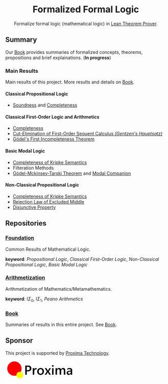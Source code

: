 <h1 align="center">Formalized Formal Logic</h1>

<p align="center">
Formalize formal logic (mathematical logic) in <a href="https://lean-lang.org">Lean Theorem Prover</a>.
</p>

## Summary

Our [Book] provides summaries of formalized concepts, theorems, propositions and brief explainations. (**In progress**)

[Book]: https://formalizedformallogic.github.io/Book

### Main Results

Main results of this project. More results and details on [Book].

#### Classical Propositional Logic

- [Soundness](https://formalizedformallogic.github.io/Foundation/docs/Logic/Propositional/Classical/Basic/Completeness.html#LO.Propositional.Classical.soundness) and [Completeness](https://formalizedformallogic.github.io/Foundation/docs/Logic/Propositional/Classical/Basic/Completeness.html#LO.Propositional.Classical.completeness)

#### Classical First-Order Logic and Arithmetics

- [Completeness][FO-Completeness]
- [Cut-Elimination of First-Order Sequent Calculus _(Gentzen's Hauptsatz)_](https://formalizedformallogic.github.io/Foundation/docs/Logic/FirstOrder/Hauptsatz.html#LO.FirstOrder.Derivation.hauptsatz)
- [Gödel's First Incompleteness Theorem][Goedel-IT1]

[FO-Completeness]: https://formalizedformallogic.github.io/Book/first_order/completeness.html
[Goedel-IT1]: https://formalizedformallogic.github.io/Book/first_order/goedel1.html

#### Basic Modal Logic

- [Completeness of Kripke Semantics][BML-Kripke-Completeness]
- Filteration Methods
- [Gödel-Mckinsey-Tarski Theorem][GMT-Theorem] and [Modal Companion][Modal-Companion]

[BML-Kripke-Completeness]: https://formalizedformallogic.github.io/Book/standard_modal/kripke_completeness.html
[GMT-Theorem]: https://formalizedformallogic.github.io/Book/standard_modal/modal_companion.html#g%C3%B6del-mckensey-tarski-theorem
[Modal-Companion]: https://formalizedformallogic.github.io/Book/standard_modal/modal_companion.html

#### Non-Classical Propositional Logic

- [Completeness of Kripke Semantics][NCP-Kripke-Completeness]
- [Rejection Law of Excluded Middle][Int-Reject-LEM]
- [Disjunctive Property][Int-DP]

[NCP-Kripke-Completeness]: https://formalizedformallogic.github.io/Book/superntuitionistic/kripke_completeness.html
[Int-Reject-LEM]: https://formalizedformallogic.github.io/Book/superntuitionistic/reject_lem.html
[Int-DP]: https://formalizedformallogic.github.io/Book/superntuitionistic/dp.html

## Repositories

### [Foundation](https://github.com/FormalizedFormalLogic/Foundation)

Common Results of Mathematical Logic.

**keyword**: _Propositional Logic_, _Classical First-Order Logic_, _Non-Classical Propositional Logic_, _Basic Modal Logic_

### [Arithmetization](https://github.com/FormalizedFormalLogic/Arithmetization)

Arithmetization of Mathematics/Metamathematics.

**keyword**: $\mathsf I \Sigma_0$, $\mathsf I \Sigma_1$, _Peano Arithmetics_

### [Book](https://github.com/FormalizedFormalLogic/Book)

Summaries of results in this entire project.
See [Book].

## Sponsor

This project is supported by [Proxima Technology].

[<img height="60" src="./proxima_technology.svg">][Proxima Technology]

[Proxima Technology]: https://proxima-ai-tech.com/
